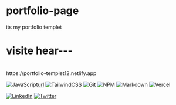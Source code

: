 # portfolio-page

its my portfolio templet
<br>
<h1> visite hear---</h1><br>
https://portfolio-templet12.netlify.app <br>






![JavaScript](https://img.shields.io/badge/javascript-%23323330.svg?style=for-the-badge&logo=javascript&logoColor=%23F7DF1E)[url]
![TailwindCSS](https://img.shields.io/badge/tailwindcss-%2338B2AC.svg?style=for-the-badge&logo=tailwind-css&logoColor=white)
![Git](https://img.shields.io/badge/git-%23F05033.svg?style=for-the-badge&logo=git&logoColor=white)
![NPM](https://img.shields.io/badge/NPM-%23CB3837.svg?style=for-the-badge&logo=npm&logoColor=white)
![Markdown](https://img.shields.io/badge/markdown-%23000000.svg?style=for-the-badge&logo=markdown&logoColor=white)
![Vercel](https://img.shields.io/badge/vercel-%23000000.svg?style=for-the-badge&logo=vercel&logoColor=white)
<br>



[![LinkedIn][linkedin-shield]][linkedin-url] 
[![Twitter][twitter-shield]][twitter-url]


[linkedin-shield]: https://img.shields.io/badge/-LinkedIn-black.svg?style=for-the-badge&logo=linkedin&colorB=555 
[linkedin-url]:#
[twitter-shield]: https://img.shields.io/badge/Twitter-%231DA1F2.svg?style=for-the-badge&logo=Twitter&logoColor=white
[twitter-url]:#
[url]:#
 

